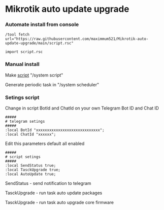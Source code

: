 # Mikrotik auto update upgrade

### Automate install from console 

```
/tool fetch url="https://raw.githubusercontent.com/maximmum521/Mikrotik-auto-update-upgrade/main/script.rsc"
```
```
import script.rsc
```
  
    
### Manual install

Make [script](https://raw.githubusercontent.com/maximmum521/Mikrotik-auto-update-upgrade/main/script) "/system script" 

Generate periodic task in "/system scheduler"


### Setings script

Change in script BotId and ChatId on your own Telegram Bot ID and Chat ID 

```
#####
# telegram setings 
#####
:local BotId "xxxxxxxxxxxxxxxxxxxxxxxxxxxxx";
:local ChatId "xxxxxx";
```

Edit this parameters default all enabled
```
#####
# script setings
#####
:local SendStatus true;
:local TasckUpgrade true;
:local AutoUpdate true;
```

SendStatus - send notification to telegram 

TasckUpgrade - run task auto update packages 

TasckUpgrade - run task auto upgrade core firmware